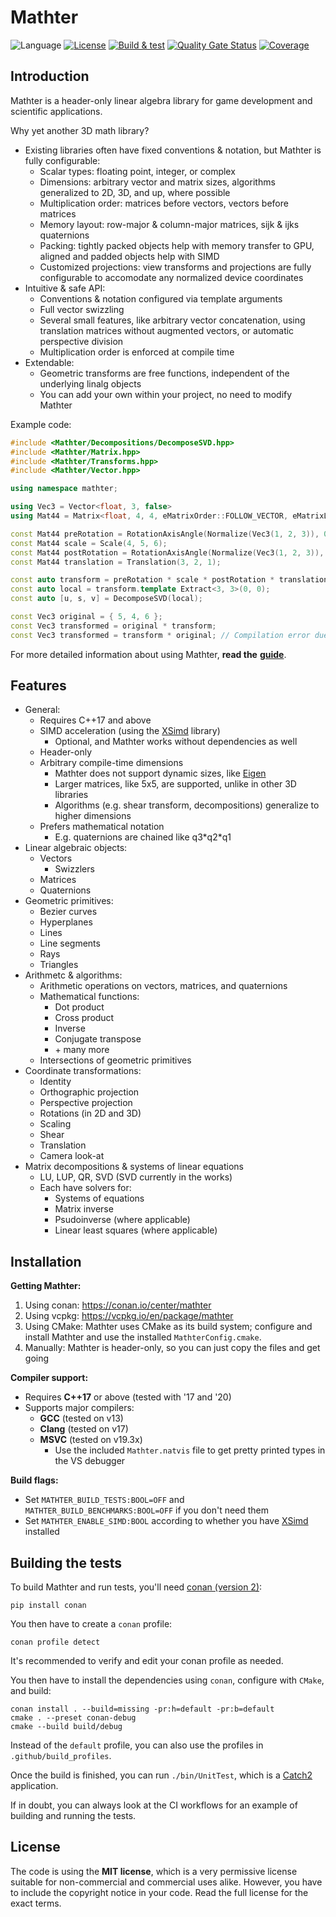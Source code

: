 ﻿Mathter
===

![Language](https://img.shields.io/badge/Language-C++17-blue)
[![License](https://img.shields.io/badge/License-MIT-blue)](#license)
[![Build & test](https://github.com/petiaccja/Mathter/actions/workflows/build_and_test.yml/badge.svg)](https://github.com/petiaccja/Mathter/actions/workflows/build_and_test.yml)
[![Quality Gate Status](https://sonarcloud.io/api/project_badges/measure?project=petiaccja_Mathter&metric=alert_status)](https://sonarcloud.io/dashboard?id=petiaccja_Mathter)
[![Coverage](https://sonarcloud.io/api/project_badges/measure?project=petiaccja_Mathter&metric=coverage)](https://sonarcloud.io/dashboard?id=petiaccja_Mathter)


Introduction
---
Mathter is a header-only linear algebra library for game development and scientific applications.

Why yet another 3D math library?
- Existing libraries often have fixed conventions & notation, but Mathter is fully configurable:
  - Scalar types: floating point, integer, or complex
  - Dimensions: arbitrary vector and matrix sizes, algorithms generalized to 2D, 3D, and up, where possible
  - Multiplication order: matrices before vectors, vectors before matrices
  - Memory layout: row-major & column-major matrices, sijk & ijks quaternions
  - Packing: tightly packed objects help with memory transfer to GPU, aligned and padded objects help with SIMD
  - Customized projections: view transforms and projections are fully configurable to accomodate any normalized device coordinates
- Intuitive & safe API:
  - Conventions & notation configured via template arguments
  - Full vector swizzling
  - Several small features, like arbitrary vector concatenation, using translation matrices without augmented vectors, or automatic perspective division
  - Multiplication order is enforced at compile time
- Extendable:
  - Geometric transforms are free functions, independent of the underlying linalg objects
  - You can add your own within your project, no need to modify Mathter


Example code:
```c++
#include <Mathter/Decompositions/DecomposeSVD.hpp>
#include <Mathter/Matrix.hpp>
#include <Mathter/Transforms.hpp>
#include <Mathter/Vector.hpp>

using namespace mathter;

using Vec3 = Vector<float, 3, false>
using Mat44 = Matrix<float, 4, 4, eMatrixOrder::FOLLOW_VECTOR, eMatrixLayout::ROW_MAJOR, false>;

const Mat44 preRotation = RotationAxisAngle(Normalize(Vec3(1, 2, 3)), 0.4f);
const Mat44 scale = Scale(4, 5, 6);
const Mat44 postRotation = RotationAxisAngle(Normalize(Vec3(1, 2, 3)), -0.4f);
const Mat44 translation = Translation(3, 2, 1);

const auto transform = preRotation * scale * postRotation * translation;
const auto local = transform.template Extract<3, 3>(0, 0);
const auto [u, s, v] = DecomposeSVD(local);

const Vec3 original = { 5, 4, 6 };
const Vec3 transformed = original * transform;
const Vec3 transformed = transform * original; // Compilation error due to matrix order.
```


For more detailed information about using Mathter, **read the** [**guide**](https://github.com/petiaccja/Mathter/blob/master/docs/Guide.md).

Features
---
- General:
  - Requires C++17 and above
  - SIMD acceleration (using the [XSimd](https://github.com/xtensor-stack/xsimd) library)
    - Optional, and Mathter works without dependencies as well
  - Header-only
  - Arbitrary compile-time dimensions
    - Mathter does not support dynamic sizes, like [Eigen](https://eigen.tuxfamily.org)
    - Larger matrices, like 5x5, are supported, unlike in other 3D libraries
    - Algorithms (e.g. shear transform, decompositions) generalize to higher dimensions
  - Prefers mathematical notation
    - E.g. quaternions are chained like q3\*q2\*q1
- Linear algebraic objects:
  - Vectors
    - Swizzlers
  - Matrices
  - Quaternions
- Geometric primitives:
  - Bezier curves
  - Hyperplanes
  - Lines
  - Line segments
  - Rays
  - Triangles
- Arithmetc & algorithms:
  - Arithmetic operations on vectors, matrices, and quaternions
  - Mathematical functions:
    - Dot product
    - Cross product
    - Inverse
    - Conjugate transpose
    - \+ many more
  - Intersections of geometric primitives
- Coordinate transformations:
  - Identity
  - Orthographic projection
  - Perspective projection
  - Rotations (in 2D and 3D)
  - Scaling
  - Shear
  - Translation
  - Camera look-at
- Matrix decompositions & systems of linear equations
  - LU, LUP, QR, SVD (SVD currently in the works)
  - Each have solvers for:
    - Systems of equations
    - Matrix inverse
    - Psudoinverse (where applicable)
    - Linear least squares (where applicable)

Installation
---

**Getting Mathter:**
1. Using conan: https://conan.io/center/mathter
2. Using vcpkg: https://vcpkg.io/en/package/mathter
3. Using CMake: Mathter uses CMake as its build system; configure and install Mathter and use the installed `MathterConfig.cmake`.
4. Manually: Mathter is header-only, so you can just copy the files and get going

**Compiler support:**
- Requires **C++17** or above (tested with '17 and '20)
- Supports major compilers:
  - **GCC** (tested on v13)
  - **Clang** (tested on v17)
  - **MSVC** (tested on v19.3x)
    - Use the included `Mathter.natvis` file to get pretty printed types in the VS debugger

**Build flags:**
- Set `MATHTER_BUILD_TESTS:BOOL=OFF` and `MATHTER_BUILD_BENCHMARKS:BOOL=OFF` if you don't need them
- Set `MATHTER_ENABLE_SIMD:BOOL` according to whether you have [XSimd](https://github.com/xtensor-stack/xsimd) installed


Building the tests
---

To build Mathter and run tests, you'll need [conan (version 2)](https://docs.conan.io/2/installation.html):

```
pip install conan
```

You then have to create a `conan` profile:

```
conan profile detect
```

It's recommended to verify and edit your conan profile as needed.

You then have to install the dependencies using `conan`, configure with `CMake`, and build:

```
conan install . --build=missing -pr:h=default -pr:b=default
cmake . --preset conan-debug
cmake --build build/debug
```

Instead of the `default` profile, you can also use the profiles in `.github/build_profiles`.

Once the build is finished, you can run `./bin/UnitTest`, which is a [Catch2](https://github.com/catchorg/Catch2) application.

If in doubt, you can always look at the CI workflows for an example of building and running the tests.


License
---
The code is using the **MIT license**, which is a very permissive license suitable for non-commercial and commercial uses alike. However, you have to include the copyright notice in your code. Read the full license for the exact terms.